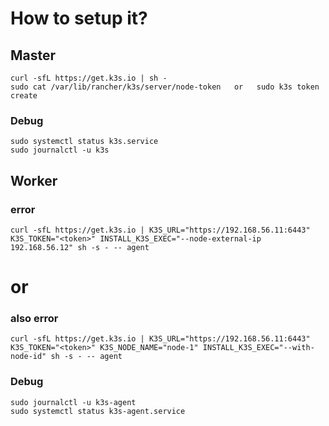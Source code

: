 # How to setup it?

## Master
```
curl -sfL https://get.k3s.io | sh -
sudo cat /var/lib/rancher/k3s/server/node-token   or   sudo k3s token create
```

### Debug
```
sudo systemctl status k3s.service
sudo journalctl -u k3s
```

## Worker

### error
```
curl -sfL https://get.k3s.io | K3S_URL="https://192.168.56.11:6443" K3S_TOKEN="<token>" INSTALL_K3S_EXEC="--node-external-ip 192.168.56.12" sh -s - -- agent
```

# or

### also error
```
curl -sfL https://get.k3s.io | K3S_URL="https://192.168.56.11:6443" K3S_TOKEN="<token>" K3S_NODE_NAME="node-1" INSTALL_K3S_EXEC="--with-node-id" sh -s - -- agent
```
### Debug
```
sudo journalctl -u k3s-agent
sudo systemctl status k3s-agent.service
```